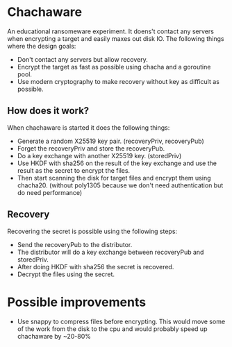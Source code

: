 # Chachaware
An educational ransomeware experiment. It doens't contact any servers when encrypting a target and easily maxes out disk IO.
The following things where the design goals:
- Don't contact any servers but allow recovery.
- Encrypt the target as fast as possible using chacha and a goroutine pool.
- Use modern cryptography to make recovery without key as difficult as possible.

## How does it work?
When chachaware is started it does the following things:
- Generate a random X25519 key pair. (recoveryPriv, recoveryPub)
- Forget the recoveryPriv and store the recoveryPub.
- Do a key exchange with another X25519 key. (storedPriv)
- Use HKDF with sha256 on the result of the key exchange and use the result as the secret to encrypt the files.
- Then start scanning the disk for target files and encrypt them using chacha20. (without poly1305 because we don't need authentication but do need performance)

## Recovery
Recovering the secret is possible using the following steps:
- Send the recoveryPub to the distributor.
- The distributor will do a key exchange between recoveryPub and storedPriv.
- After doing HKDF with sha256 the secret is recovered.
- Decrypt the files using the secret.

# Possible improvements
- Use snappy to compress files before encrypting. This would move some of the work from the disk to the cpu and would probably speed up chachaware by ~20-80%
